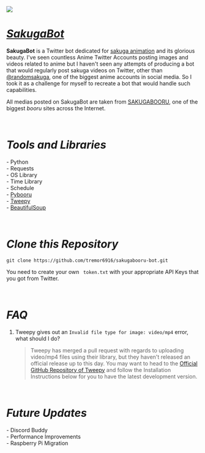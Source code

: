 <a href="https://twitter.com/BotSakuga"><img src="https://img.shields.io/badge/Twitter-1DA1F2?style=for-the-badge&logo=twitter&logoColor=white"></img></a>
<h1><i><b><a href="https://twitter.com/BotSakuga">SakugaBot</a></b></i></h1>
<p>
<b>SakugaBot</b> is a Twitter bot dedicated for <a href="https://www.liveabout.com/sakuga-animation-in-anime-144807">sakuga animation</a> and its glorious beauty. I've seen countless Anime Twitter Accounts posting images and videos related to anime but I haven't seen any attempts of producing a bot that would regularly post sakuga videos on Twitter, other than <a href="https://twitter.com/randomsakuga">@randomsakuga</a>, one of the biggest anime accounts in social media. So I took it as a challenge for myself to recreate a bot that would handle such capabilities.

All medias posted on SakugaBot are taken from <a href="https://www.sakugabooru.com/post">SAKUGABOORU</a>, one of the biggest <i>booru</i> sites across the Internet.
</p>
<br>
<p>
<h1><b><i>Tools and Libraries</i></b></h1>
 - Python
<br>
- Requests
<br>
- OS Library
<br>
- Time Library<br>
- Schedule 
<br>
 - <a href="https://pybooru.readthedocs.io/en/stable/index.html">Pybooru</a>
 <br>
 - <a href="https://www.tweepy.org/">Tweepy</a>
 <br>
  - <a href="https://www.crummy.com/software/BeautifulSoup/bs4/doc/">BeautifulSoup</a>
</p>
<br>

<h1><b><i>Clone this Repository</i></b></h1>

``` 
git clone https://github.com/tremor6916/sakugabooru-bot.git
```
You need to create your own ``` token.txt``` with your appropriate API Keys that you got from Twitter.

<br>
<h1><b><i>FAQ</i></b></h1>

1. Tweepy gives out an ```Invalid file type for image: video/mp4``` error, what should I do?

    > Tweepy has merged a pull request with regards to uploading video/mp4 files using their library, but they haven't released an official release up to this day. You may want to head to the <a href="https://github.com/tweepy/tweepy">Official GitHub Repository of Tweepy</a> and follow the Installation Instructions below for you to have the latest development version.


<br>
<h1><b><i>Future Updates</i></b></h1>
- Discord Buddy <br>
- Performance Improvements <br>
- Raspberry Pi Migration 





